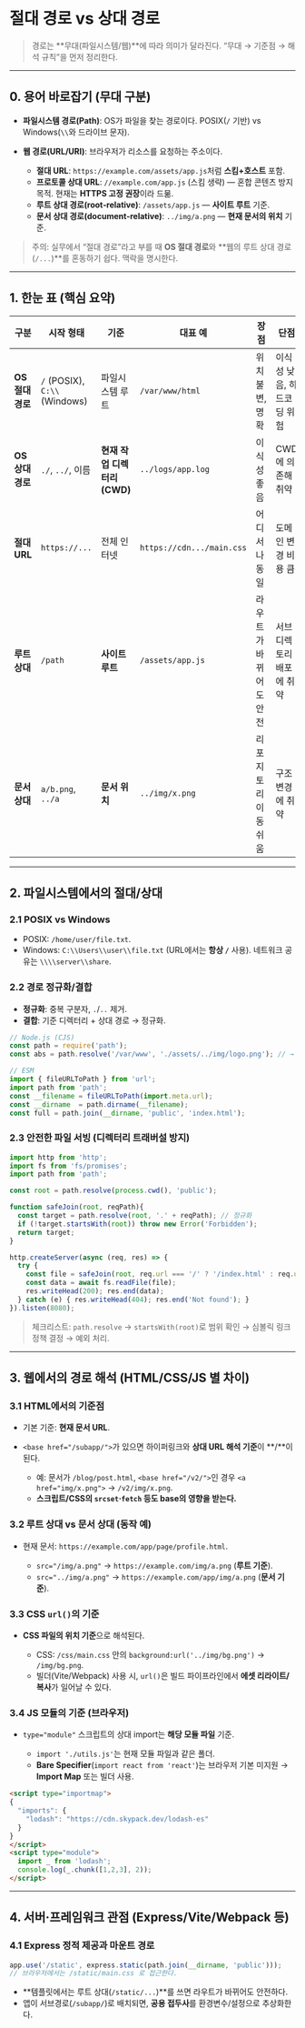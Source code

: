 # 절대 경로 vs 상대 경로

> 경로는 \*\*무대(파일시스템/웹)\*\*에 따라 의미가 달라진다. “무대 → 기준점 → 해석 규칙”을 먼저 정리한다.

---

## 0. 용어 바로잡기 (무대 구분)

* **파일시스템 경로(Path)**: OS가 파일을 찾는 경로이다. POSIX(`/` 기반) vs Windows(`\\`와 드라이브 문자).
* **웹 경로(URL/URI)**: 브라우저가 리소스를 요청하는 주소이다.

  * **절대 URL**: `https://example.com/assets/app.js`처럼 **스킴+호스트** 포함.
  * **프로토콜 상대 URL**: `//example.com/app.js` (스킴 생략) — 혼합 콘텐츠 방지 목적. 현재는 **HTTPS 고정 권장**이라 드묾.
  * **루트 상대 경로(root‑relative)**: `/assets/app.js` — **사이트 루트** 기준.
  * **문서 상대 경로(document‑relative)**: `../img/a.png` — **현재 문서의 위치** 기준.

> 주의: 실무에서 “절대 경로”라고 부를 때 **OS 절대 경로**와 \*\*웹의 루트 상대 경로(`/...`)\*\*를 혼동하기 쉽다. 맥락을 명시한다.

---

## 1. 한눈 표 (핵심 요약)

| 구분           | 시작 형태                         | 기준                  | 대표 예                      | 장점           | 단점              |
| ------------ | ----------------------------- | ------------------- | ------------------------- | ------------ | --------------- |
| **OS 절대 경로** | `/` (POSIX), `C:\\` (Windows) | 파일시스템 루트            | `/var/www/html`           | 위치 불변, 명확    | 이식성 낮음, 하드코딩 위험 |
| **OS 상대 경로** | `./`, `../`, 이름               | **현재 작업 디렉터리(CWD)** | `../logs/app.log`         | 이식성 좋음       | CWD에 의존해 취약     |
| **절대 URL**   | `https://...`                 | 전체 인터넷              | `https://cdn.../main.css` | 어디서나 동일      | 도메인 변경 비용 큼     |
| **루트 상대**    | `/path`                       | **사이트 루트**          | `/assets/app.js`          | 라우트가 바뀌어도 안전 | 서브디렉토리 배포에 취약   |
| **문서 상대**    | `a/b.png`, `../a`             | **문서 위치**           | `../img/x.png`            | 리포지토리 이동 쉬움  | 구조 변경에 취약       |

---

## 2. 파일시스템에서의 절대/상대

### 2.1 POSIX vs Windows

* POSIX: `/home/user/file.txt`.
* Windows: `C:\\Users\\user\\file.txt` (URL에서는 **항상 `/`** 사용). 네트워크 공유는 `\\\\server\\share`.

### 2.2 경로 정규화/결합

* **정규화**: 중복 구분자, `.`/`..` 제거.
* **결합**: 기준 디렉터리 + 상대 경로 → 정규화.

```js
// Node.js (CJS)
const path = require('path');
const abs = path.resolve('/var/www', './assets/../img/logo.png'); // → /var/www/img/logo.png

// ESM
import { fileURLToPath } from 'url';
import path from 'path';
const __filename = fileURLToPath(import.meta.url);
const __dirname  = path.dirname(__filename);
const full = path.join(__dirname, 'public', 'index.html');
```

### 2.3 안전한 파일 서빙 (디렉터리 트래버설 방지)

```js
import http from 'http';
import fs from 'fs/promises';
import path from 'path';

const root = path.resolve(process.cwd(), 'public');

function safeJoin(root, reqPath){
  const target = path.resolve(root, '.' + reqPath); // 정규화
  if (!target.startsWith(root)) throw new Error('Forbidden');
  return target;
}

http.createServer(async (req, res) => {
  try {
    const file = safeJoin(root, req.url === '/' ? '/index.html' : req.url);
    const data = await fs.readFile(file);
    res.writeHead(200); res.end(data);
  } catch (e) { res.writeHead(404); res.end('Not found'); }
}).listen(8080);
```

> 체크리스트: `path.resolve` → `startsWith(root)`로 범위 확인 → 심볼릭 링크 정책 결정 → 예외 처리.

---

## 3. 웹에서의 경로 해석 (HTML/CSS/JS 별 차이)

### 3.1 HTML에서의 기준점

* 기본 기준: **현재 문서 URL**.
* `<base href="/subapp/">`가 있으면 하이퍼링크와 **상대 URL 해석 기준**이 \*\*/<subapp/>\*\*이 된다.

  * 예: 문서가 `/blog/post.html`, `<base href="/v2/">`인 경우 `<a href="img/x.png">` → `/v2/img/x.png`.
  * **스크립트/CSS의 `srcset`·`fetch` 등도 base의 영향을 받는다.**

### 3.2 루트 상대 vs 문서 상대 (동작 예)

* 현재 문서: `https://example.com/app/page/profile.html`.

  * `src="/img/a.png"` → `https://example.com/img/a.png` (**루트 기준**).
  * `src="../img/a.png"` → `https://example.com/app/img/a.png` (**문서 기준**).

### 3.3 CSS `url()`의 기준

* **CSS 파일의 위치 기준**으로 해석된다.

  * CSS: `/css/main.css` 안의 `background:url('../img/bg.png')` → `/img/bg.png`.
  * 빌더(Vite/Webpack) 사용 시, `url()`은 빌드 파이프라인에서 **에셋 리라이트/복사**가 일어날 수 있다.

### 3.4 JS 모듈의 기준 (브라우저)

* `type="module"` 스크립트의 상대 import는 **해당 모듈 파일** 기준.

  * `import './utils.js'`는 현재 모듈 파일과 같은 폴더.
  * **Bare Specifier**(`import react from 'react'`)는 브라우저 기본 미지원 → **Import Map** 또는 빌더 사용.

```html
<script type="importmap">
{
  "imports": {
    "lodash": "https://cdn.skypack.dev/lodash-es"
  }
}
</script>
<script type="module">
  import _ from 'lodash';
  console.log(_.chunk([1,2,3], 2));
</script>
```

---

## 4. 서버·프레임워크 관점 (Express/Vite/Webpack 등)

### 4.1 Express 정적 제공과 마운트 경로

```js
app.use('/static', express.static(path.join(__dirname, 'public')));
// 브라우저에서는 /static/main.css 로 접근한다.
```

* \*\*템플릿에서는 루트 상대(`/static/...`)\*\*를 쓰면 라우트가 바뀌어도 안전하다.
* 앱이 서브경로(`/subapp/`)로 배치되면, **공용 접두사**를 환경변수/설정으로 추상화한다.

